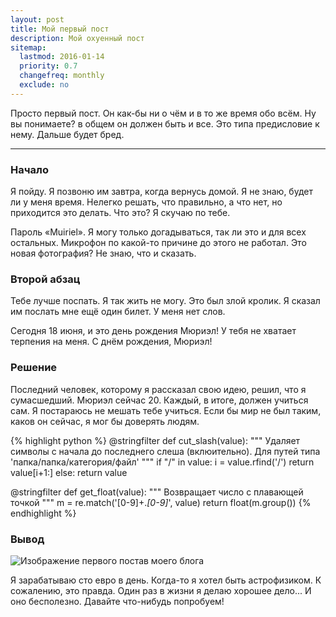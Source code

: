 ```yaml
---
layout: post
title: Мой первый пост
description: Мой охуенный пост
sitemap:
  lastmod: 2016-01-14
  priority: 0.7
  changefreq: monthly
  exclude: no
---
```


Просто первый пост. Он как-бы ни о чём и в то же время обо всём. Ну вы понимаете? в общем он должен быть и все. Это типа предисловие к нему. Дальше будет бред.

-----

<noindex>

### Начало

Я пойду. Я позвоню им завтра, когда вернусь домой. Я не знаю, будет ли у меня время. Нелегко решать, что правильно, а что нет, но приходится это делать. Что это? Я скучаю по тебе.

Пароль «Muiriel». Я могу только догадываться, так ли это и для всех остальных. Микрофон по какой-то причине до этого не работал. Это новая фотография? Не знаю, что и сказать.

### Второй абзац

Тебе лучше поспать. Я так жить не могу. Это был злой кролик. Я сказал им послать мне ещё один билет. У меня нет слов.

Сегодня 18 июня, и это день рождения Мюриэл! У тебя не хватает терпения на меня. С днём рождения, Мюриэл!

### Решение

Последний человек, которому я рассказал свою идею, решил, что я сумасшедший. Мюриэл сейчас 20. Каждый, в итоге, должен учиться сам. Я постараюсь не мешать тебе учиться. Если бы мир не был таким, каков он сейчас, я мог бы доверять людям.

{% highlight python %}
@stringfilter
def cut_slash(value):
    """ Удаляет символы с начала до последнего слеша (вклюительно). Для путей типа 'папка/папка/категория/файл' """
    if "/" in value:
        i = value.rfind('/')
        return value[i+1:]
    else:
        return value


@stringfilter
def get_float(value):
    """ Возвращает число с плавающей точкой """
    m = re.match('[0-9]+\.*[0-9]*', value)
    return float(m.group())
{% endhighlight %}

### Вывод

<img src="http://arkane0906.github.io/public/images/7758832526_cc8f681e48_c.jpg" alt="Изображение первого постав моего блога">

Я зарабатываю сто евро в день. Когда-то я хотел быть астрофизиком. К сожалению, это правда. Один раз в жизни я делаю хорошее дело... И оно бесполезно. Давайте что-нибудь попробуем!

</noindex>

